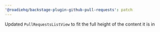 ```yaml
---
'@roadiehq/backstage-plugin-github-pull-requests': patch
---
```


Updated `PullRequestsListView` to fit the full height of the content it is in
